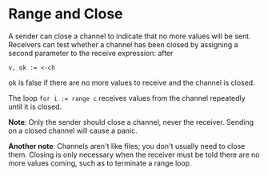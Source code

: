 
# Range and Close
A sender can close a channel to indicate that no more values will be sent. Receivers can test whether a channel has been closed by assigning a second parameter to the receive expression: after

`v, ok := <-ch`

ok is false if there are no more values to receive and the channel is closed.

The loop `for i := range c` receives values from the channel repeatedly until it is closed.

**Note**: Only the sender should close a channel, never the receiver. Sending on a closed channel will cause a panic.

**Another note**: Channels aren't like files; you don't usually need to close them. Closing is only necessary when the receiver must be told there are no more values coming, such as to terminate a range loop.
